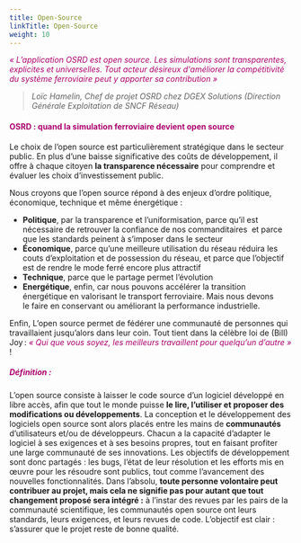 ```yaml
---
title: Open-Source
linkTitle: Open-Source
weight: 10
---
```


*<font color=#aa026d>« L’application OSRD est open source. Les simulations sont transparentes, explicites et universelles. Tout acteur désireux d'améliorer la compétitivité du système ferroviaire peut y apporter sa contribution »</font>*
>*Loïc Hamelin, Chef de projet OSRD chez DGEX Solutions (Direction Générale Exploitation de SNCF Réseau)*

#### <font color=#aa026d>OSRD : quand la simulation ferroviaire devient open source</font>

Le choix de l’open source est particulièrement stratégique dans le secteur public. En plus d’une baisse significative des coûts de développement, il offre à chaque citoyen **la transparence nécessaire** pour comprendre et évaluer les choix d’investissement public.

Nous croyons que l’open source répond à des enjeux d’ordre politique, économique, technique et même énergétique :

- **Politique**, par la transparence et l’uniformisation, parce qu’il est nécessaire de retrouver la confiance de nos commanditaires  et parce que les standards peinent à s’imposer dans le secteur 
- **Économique**, parce qu’une meilleure utilisation du réseau réduira les couts d’exploitation et de possession du réseau, et parce que l’objectif est de rendre le mode ferré encore plus attractif
- **Technique**, parce que le partage permet l’évolution
- **Energétique**, enfin, car nous pouvons accélérer la transition énergétique en valorisant le transport ferroviaire. Mais nous devons le faire en conservant ou améliorant la performance industrielle.

Enfin, L’open source permet de fédérer une communauté de personnes qui travaillaient jusqu’alors dans leur coin. Tout tient dans la célèbre loi de (Bill) Joy : *<font color=#aa026d>« Qui que vous soyez, les meilleurs travaillent pour quelqu’un d’autre »</font>* !



##### <font color=#aa026d>Définition :</font>
L’open source consiste à laisser le code source d’un logiciel développé en libre accès, afin que tout le monde puisse **le lire, l’utiliser et proposer des modifications ou développements**. La conception et le développement des logiciels open source sont alors placés entre les mains de **communautés** d’utilisateurs et/ou de développeurs.
Chacun a la capacité d’adapter le logiciel à ses exigences et à ses besoins propres, tout en faisant profiter une large communauté de ses innovations. Les objectifs de développement sont donc partagés : les bugs, l’état de leur résolution et les efforts mis en œuvre pour les résoudre sont publics, tout comme l’avancement des nouvelles fonctionnalités.
Dans l’absolu, **toute personne volontaire peut contribuer au projet, mais cela ne signifie pas pour autant que tout changement proposé sera intégré :** à l’instar des revues par les pairs de la communauté scientifique, les communautés open source ont leurs standards, leurs exigences, et leurs revues de code. L’objectif est clair : s’assurer que le projet reste de bonne qualité.
